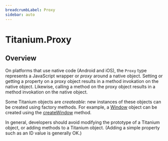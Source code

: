 ```yaml
---
breadcrumbLabel: Proxy
sidebar: auto
---
```


# Titanium.Proxy

<ProxySummary/>

## Overview

On platforms that use native code (Android and iOS), the `Proxy` type represents a
JavaScript wrapper or _proxy_ around a native object. Setting or getting a property
on a proxy object results in a method invokation on the native object. Likewise,
calling a method on the proxy object results in a method invokation on the native
object.

Some Titanium objects are _createable_: new instances of these objects can be created using
factory methods. For example, a [Window](Titanium.UI.Window) object can be created using the
[createWindow](Titanium.UI.createWindow) method.

In general, developers should avoid modifying the prototype of a Titanium object, or
adding methods to a Titanium object. (Adding a simple property such as an ID value is
generally OK.)

<ApiDocs/>
